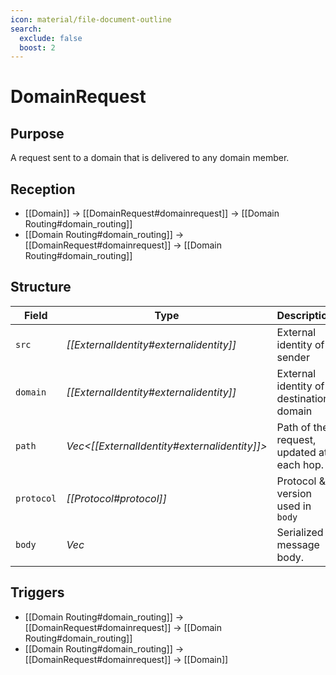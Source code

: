 ```yaml
---
icon: material/file-document-outline
search:
  exclude: false
  boost: 2
---
```


# DomainRequest

## Purpose

<!-- --8<-- [start:purpose] -->
A request sent to a domain that is delivered to any domain member.
<!-- --8<-- [end:purpose] -->

## Reception

<!-- --8<-- [start:reception] -->
- [[Domain]] $\to$ [[DomainRequest#domainrequest]] $\to$ [[Domain Routing#domain_routing]]
- [[Domain Routing#domain_routing]] $\to$ [[DomainRequest#domainrequest]] $\to$ [[Domain Routing#domain_routing]]
<!-- --8<-- [end:reception] -->

## Structure

| Field      | Type                                           | Description                               |
|------------|------------------------------------------------|-------------------------------------------|
| `src`      | *[[ExternalIdentity#externalidentity]]*        | External identity of sender               |
| `domain`   | *[[ExternalIdentity#externalidentity]]*        | External identity of destination domain   |
| `path`     | *Vec<[[ExternalIdentity#externalidentity]]>* | Path of the request, updated at each hop. |
| `protocol` | *[[Protocol#protocol]]*                        | Protocol & version used in `body`         |
| `body`     | *Vec<u8>*                                    | Serialized message body.                  |

## Triggers

<!-- --8<-- [start:triggers] -->
- [[Domain Routing#domain_routing]] $\to$ [[DomainRequest#domainrequest]] $\to$ [[Domain Routing#domain_routing]]
- [[Domain Routing#domain_routing]] $\to$ [[DomainRequest#domainrequest]] $\to$ [[Domain]]
<!-- --8<-- [end:triggers] -->
